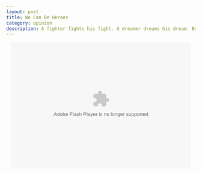 ```yaml
---
layout: post
title: We Can Be Heroes
category: opinion
description: A fighter fights his fight. A dreamer dreams his dream. But you and I we pull it through and lift up to the sky
---
```


<center>
	<embed src="http://player.yinyuetai.com/video/player/2705749/a_0.swf" quality="high" width="480" height="334" align="middle"  allowScriptAccess="sameDomain" allowfullscreen="true" type="application/x-shockwave-flash"></embed>
</center>